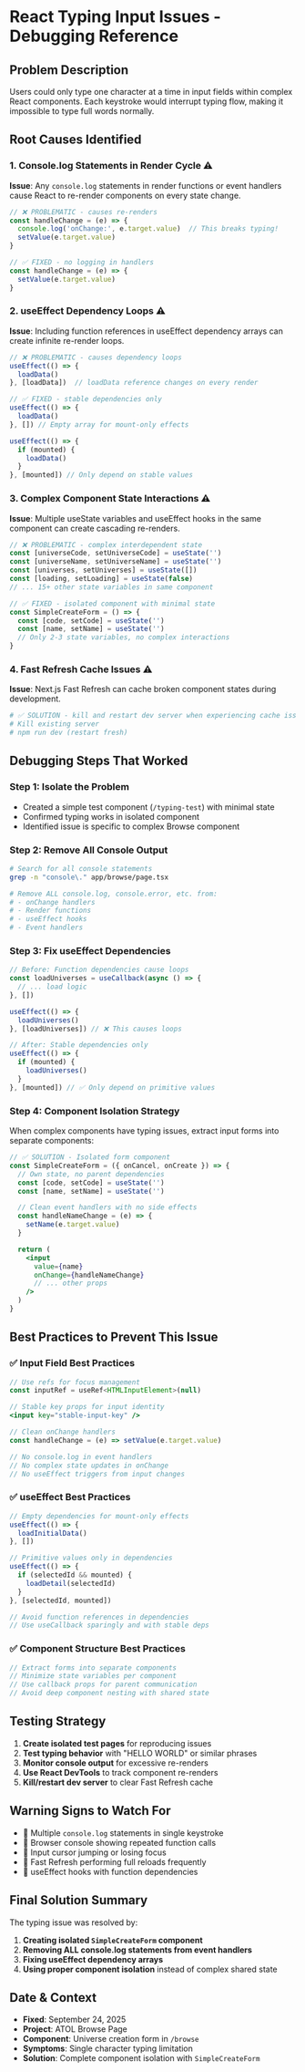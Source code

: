 # React Typing Input Issues - Debugging Reference

## Problem Description
Users could only type one character at a time in input fields within complex React components. Each keystroke would interrupt typing flow, making it impossible to type full words normally.

## Root Causes Identified

### 1. **Console.log Statements in Render Cycle** ⚠️
**Issue**: Any `console.log` statements in render functions or event handlers cause React to re-render components on every state change.
```jsx
// ❌ PROBLEMATIC - causes re-renders
const handleChange = (e) => {
  console.log('onChange:', e.target.value)  // This breaks typing!
  setValue(e.target.value)
}

// ✅ FIXED - no logging in handlers
const handleChange = (e) => {
  setValue(e.target.value)
}
```

### 2. **useEffect Dependency Loops** ⚠️
**Issue**: Including function references in useEffect dependency arrays can create infinite re-render loops.
```jsx
// ❌ PROBLEMATIC - causes dependency loops
useEffect(() => {
  loadData()
}, [loadData])  // loadData reference changes on every render

// ✅ FIXED - stable dependencies only
useEffect(() => {
  loadData()
}, []) // Empty array for mount-only effects

useEffect(() => {
  if (mounted) {
    loadData()
  }
}, [mounted]) // Only depend on stable values
```

### 3. **Complex Component State Interactions** ⚠️
**Issue**: Multiple useState variables and useEffect hooks in the same component can create cascading re-renders.
```jsx
// ❌ PROBLEMATIC - complex interdependent state
const [universeCode, setUniverseCode] = useState('')
const [universeName, setUniverseName] = useState('')
const [universes, setUniverses] = useState([])
const [loading, setLoading] = useState(false)
// ... 15+ other state variables in same component

// ✅ FIXED - isolated component with minimal state
const SimpleCreateForm = () => {
  const [code, setCode] = useState('')
  const [name, setName] = useState('')
  // Only 2-3 state variables, no complex interactions
}
```

### 4. **Fast Refresh Cache Issues** ⚠️
**Issue**: Next.js Fast Refresh can cache broken component states during development.
```bash
# ✅ SOLUTION - kill and restart dev server when experiencing cache issues
# Kill existing server
# npm run dev (restart fresh)
```

## Debugging Steps That Worked

### Step 1: Isolate the Problem
- Created a simple test component (`/typing-test`) with minimal state
- Confirmed typing works in isolated component
- Identified issue is specific to complex Browse component

### Step 2: Remove All Console Output
```bash
# Search for all console statements
grep -n "console\." app/browse/page.tsx

# Remove ALL console.log, console.error, etc. from:
# - onChange handlers
# - Render functions
# - useEffect hooks
# - Event handlers
```

### Step 3: Fix useEffect Dependencies
```jsx
// Before: Function dependencies cause loops
const loadUniverses = useCallback(async () => {
  // ... load logic
}, [])

useEffect(() => {
  loadUniverses()
}, [loadUniverses]) // ❌ This causes loops

// After: Stable dependencies only
useEffect(() => {
  if (mounted) {
    loadUniverses()
  }
}, [mounted]) // ✅ Only depend on primitive values
```

### Step 4: Component Isolation Strategy
When complex components have typing issues, extract input forms into separate components:

```jsx
// ✅ SOLUTION - Isolated form component
const SimpleCreateForm = ({ onCancel, onCreate }) => {
  // Own state, no parent dependencies
  const [code, setCode] = useState('')
  const [name, setName] = useState('')

  // Clean event handlers with no side effects
  const handleNameChange = (e) => {
    setName(e.target.value)
  }

  return (
    <input
      value={name}
      onChange={handleNameChange}
      // ... other props
    />
  )
}
```

## Best Practices to Prevent This Issue

### ✅ Input Field Best Practices
```jsx
// Use refs for focus management
const inputRef = useRef<HTMLInputElement>(null)

// Stable key props for input identity
<input key="stable-input-key" />

// Clean onChange handlers
const handleChange = (e) => setValue(e.target.value)

// No console.log in event handlers
// No complex state updates in onChange
// No useEffect triggers from input changes
```

### ✅ useEffect Best Practices
```jsx
// Empty dependencies for mount-only effects
useEffect(() => {
  loadInitialData()
}, [])

// Primitive values only in dependencies
useEffect(() => {
  if (selectedId && mounted) {
    loadDetail(selectedId)
  }
}, [selectedId, mounted])

// Avoid function references in dependencies
// Use useCallback sparingly and with stable deps
```

### ✅ Component Structure Best Practices
```jsx
// Extract forms into separate components
// Minimize state variables per component
// Use callback props for parent communication
// Avoid deep component nesting with shared state
```

## Testing Strategy
1. **Create isolated test pages** for reproducing issues
2. **Test typing behavior** with "HELLO WORLD" or similar phrases
3. **Monitor console output** for excessive re-renders
4. **Use React DevTools** to track component re-renders
5. **Kill/restart dev server** to clear Fast Refresh cache

## Warning Signs to Watch For
- 🚨 Multiple `console.log` statements in single keystroke
- 🚨 Browser console showing repeated function calls
- 🚨 Input cursor jumping or losing focus
- 🚨 Fast Refresh performing full reloads frequently
- 🚨 useEffect hooks with function dependencies

## Final Solution Summary
The typing issue was resolved by:
1. **Creating isolated `SimpleCreateForm` component**
2. **Removing ALL console.log statements from event handlers**
3. **Fixing useEffect dependency arrays**
4. **Using proper component isolation** instead of complex shared state

## Date & Context
- **Fixed**: September 24, 2025
- **Project**: ATOL Browse Page
- **Component**: Universe creation form in `/browse`
- **Symptoms**: Single character typing limitation
- **Solution**: Complete component isolation with `SimpleCreateForm`